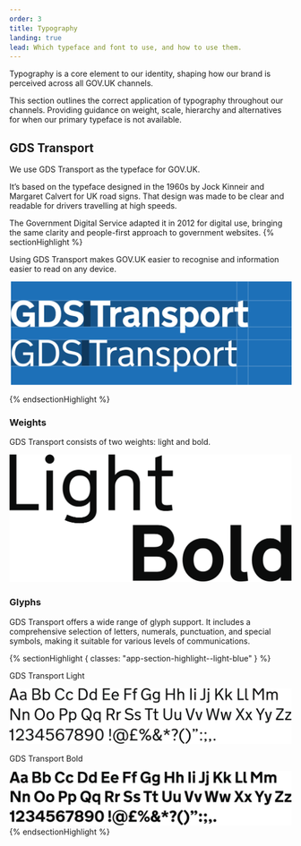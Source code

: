 ```yaml
---
order: 3
title: Typography
landing: true
lead: Which typeface and font to use, and how to use them.
---
```


Typography is a core element to our identity, shaping how our brand is perceived across all GOV.UK channels.

This section outlines the correct application of typography throughout our channels. Providing guidance on weight, scale, hierarchy and alternatives for when our primary typeface is not available.

## GDS Transport

We use GDS Transport as the typeface for GOV.UK.

It’s based on the typeface designed in the 1960s by Jock Kinneir and Margaret Calvert for UK road signs. That design was made to be clear and readable for drivers travelling at high speeds.

The Government Digital Service adapted it in 2012 for digital use, bringing the same clarity and people-first approach to government websites.
{% sectionHighlight %}

Using GDS Transport makes GOV.UK easier to recognise and information easier to read on any device.

<div class="scale width-80 right edge">

![Sample of GDS Transport typeface in bold and light weight](./transport-font.svg)

{% endsectionHighlight %}

### Weights

GDS Transport consists of two weights: light and bold.

![Another sample of GDS Transport typeface in bold and light weight](./bold-light.svg)

### Glyphs

GDS Transport offers a wide range of glyph support. It includes a comprehensive selection of letters, numerals, punctuation, and special symbols, making it suitable for various levels of communications.

{% sectionHighlight { classes: "app-section-highlight--light-blue" } %}

GDS Transport Light

![GDS Transport character set in light weight.](./font-specimen-light.svg)

GDS Transport Bold

![GDS Transport character set in bold weight.](./font-specimen-bold.svg)
{% endsectionHighlight %}
